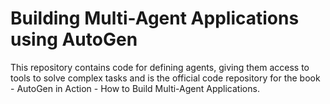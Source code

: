 # Building Multi-Agent Applications using AutoGen
This repository contains code for defining agents, giving them access to tools to solve complex tasks and is the official code repository for the book - AutoGen in Action - How to Build Multi-Agent Applications.



